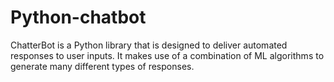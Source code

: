 # Python-chatbot
ChatterBot is a Python library that is designed to deliver automated responses to user inputs. It makes use of a combination of ML algorithms to generate many different types of responses.
